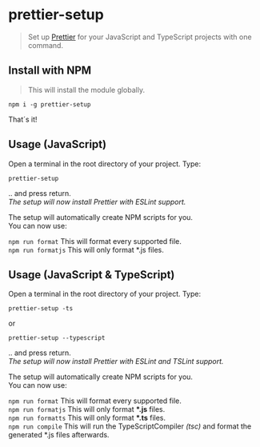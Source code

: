 # prettier-setup

> Set up [Prettier](https://prettier.io/) for your JavaScript and TypeScript projects with one command.

## Install with NPM

> This will install the module globally.

    npm i -g prettier-setup

That´s it!

## Usage (JavaScript)

Open a terminal in the root directory of your project. Type:

    prettier-setup

.. and press return.  
_The setup will now install Prettier with ESLint support._

The setup will automatically create NPM scripts for you.  
You can now use:

`npm run format` This will format every supported file.  
`npm run formatjs` This will only format \*.js files.

## Usage (JavaScript & TypeScript)

Open a terminal in the root directory of your project. Type:

    prettier-setup -ts

or

    prettier-setup --typescript

.. and press return.  
_The setup will now install Prettier with ESLint and TSLint support._

The setup will automatically create NPM scripts for you.  
You can now use:

`npm run format` This will format every supported file.  
`npm run formatjs` This will only format **\*.js** files.  
`npm run formatts` This will only format **\*.ts** files.  
`npm run compile` This will run the TypeScriptCompiler _(tsc)_ and format the generated \*.js files afterwards.
